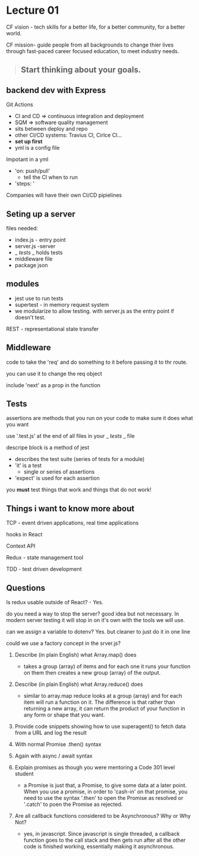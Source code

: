# Lecture 01

CF vision - tech skills for a better life, for a better community, for a better world. 

CF mission- guide people from all backgrounds to change thier lives through fast-paced career focused education, to meet industry needs. 

> ## **Start thinking about your goals.**

## backend dev with Express

Git Actions
- CI and CD => continuous integration and deployment
- SQM => software quality management
- sits between deploy and repo
- other CI/CD systems: Travius CI, Cirlce CI...
- **set up first**
- yml is a config file

Impotant in a yml
- 'on: push/pull'
    - tell the CI when to run
- 'steps: '

Companies will have their own CI/CD pipielines

## Seting up a server
files needed: 
- index.js - entry point
- server.js -server
- _ _tests_ _  holds tests
- middleware file
- package json

## modules
- jest use to run tests
- supertest - in memory request system
- we modularize to allow testing. with server.js as the entry point if doesn't test.
 


REST - representational state transfer

## Middleware
code to take the 'req' and do something to it before passing it to thr route. 

you can use it to change the req object

include 'next' as a prop in the function

## Tests
assertions are methods that you run on your code to make sure it does what you want

use '.test.js' at the end of all files in your _ _tests_ _ file

descripe block is a method of jest
- describes the test suite (series of tests for a module)
- 'it' is a test
    - single or series of assertions
- 'expect' is used for each assertion

you **must** test things that work and things that do not work!


## Things i want to know more about 

TCP - event driven applications, real time applications

hooks in React

Context API

Redux - state management tool

TDD - test driven development



## Questions

Is redux usable outside of React? - Yes.

do you need a way to stop the server? good idea but not necessary. In modern server testing it will stop in on it's own with the tools we will use. 

can we assign a variable to dotenv? Yes. but cleaner to just do it in one line

could we use a factory concept in the srver.js?

1. Describe (in plain English) what Array.map() does
    - takes a group (array) of items and for each one it runs your function on them then creates a new group (array) of the output. 
2. Describe (in plain English) what Array.reduce() does
    - similar to array.map reduce looks at a group (array) and for each item will run a function on it. The difference is that rather than returning a new array, it can return the product of your function in any form or shape that you want.
3. Provide code snippets showing how to use superagent() to fetch data from a URL and log the result

4. With normal Promise .then() syntax

5. Again with async / await syntax

6. Explain promises as though you were mentoring a Code 301 level student
    - a Promise is just that, a Promise, to give some data at a later point. When you use a promise, in order to 'cash-in' on that promise, you need to use the syntax '.then' to open the Promise as resolved or '.catch' to poen the Promise as rejected. 
7. Are all callback functions considered to be Asynchronous? Why or Why Not?
    - yes, in javascript. Since javascript is single threaded, a callback function goes to the call stack and then gets run after all the other code is finished working, essentially making it asynchronous. 